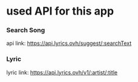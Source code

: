 # used API for this app
### Search Song
api link: https://api.lyrics.ovh/suggest/:searchText



### Lyric
lyric link: https://api.lyrics.ovh/v1/:artist/:title


